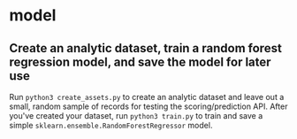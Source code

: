 # model

## Create an analytic dataset, train a random forest regression model, and save the model for later use

Run `python3 create_assets.py` to create an analytic dataset and leave out a small, random sample of records for testing the scoring/prediction API. After you've created your dataset, run `python3 train.py` to train and save a simple `sklearn.ensemble.RandomForestRegressor` model.